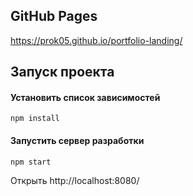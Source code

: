 ## GitHub Pages

https://prok05.github.io/portfolio-landing/

## Запуск проекта

#### Установить список зависимостей
```
npm install
```
#### Запустить сервер разработки
```
npm start
```
Открыть http://localhost:8080/

